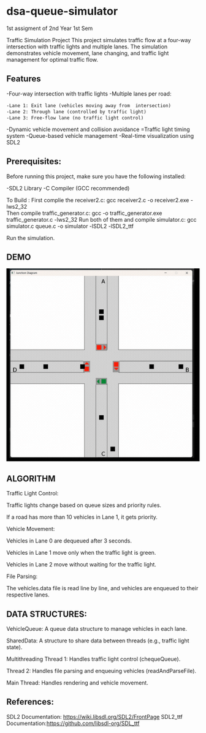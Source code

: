 # dsa-queue-simulator
1st assigment of 2nd Year 1st Sem

Traffic Simulation Project
This project simulates traffic flow at a four-way intersection with traffic lights and multiple lanes. The simulation demonstrates vehicle movement, lane changing, and traffic light management for optimal traffic flow.

## Features

-Four-way intersection with traffic lights
-Multiple lanes per road:

    -Lane 1: Exit lane (vehicles moving away from  intersection)
    -Lane 2: Through lane (controlled by traffic light)
    -Lane 3: Free-flow lane (no traffic light control)

-Dynamic vehicle movement and collision avoidance
=Traffic light timing system
-Queue-based vehicle management
-Real-time visualization using SDL2

## Prerequisites:
Before running this project, make sure you have the following installed:

-SDL2 Library
-C Compiler (GCC recommended)

To Build :
First complie the receiver2.c: gcc receiver2.c -o receiver2.exe -lws2_32  
Then compile traffic_generator.c: gcc -o traffic_generator.exe traffic_generator.c -lws2_32
Run both of them and compile simulator.c: gcc simulator.c queue.c -o simulator -lSDL2 -lSDL2_ttf

Run the simulation.

## DEMO
![Traffic Simulation Demo](./trafficsimulation.gif)

## ALGORITHM
Traffic Light Control:

Traffic lights change based on queue sizes and priority rules.

If a road has more than 10 vehicles in Lane 1, it gets priority.

Vehicle Movement:

Vehicles in Lane 0 are dequeued after 3 seconds.

Vehicles in Lane 1 move only when the traffic light is green.

Vehicles in Lane 2 move without waiting for the traffic light.

File Parsing:

The vehicles.data file is read line by line, and vehicles are enqueued to their respective lanes.

## DATA STRUCTURES:
VehicleQueue: A queue data structure to manage vehicles in each lane.

SharedData: A structure to share data between threads (e.g., traffic light state).

Multithreading
Thread 1: Handles traffic light control (chequeQueue).

Thread 2: Handles file parsing and enqueuing vehicles (readAndParseFile).

Main Thread: Handles rendering and vehicle movement.

## References:
SDL2 Documentation: https://wiki.libsdl.org/SDL2/FrontPage
SDL2_ttf Documentation:https://github.com/libsdl-org/SDL_ttf

